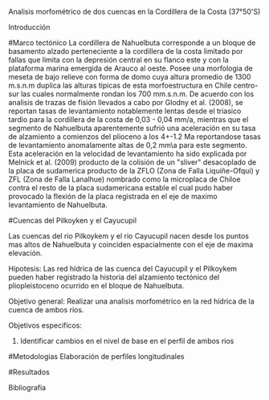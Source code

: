 Analisis morfométrico de dos cuencas en la Cordillera de la Costa (37°50'S)

Introducción

#Marco tectónico
La cordillera de Nahuelbuta corresponde a un bloque de basamento alzado perteneciente a la cordillera de la costa limitado por fallas que limita con la depresión central en su flanco este y con la plataforma marina emergida de Arauco al oeste. Posee una morfologia de meseta de bajo relieve con forma de domo cuya altura promedio de 1300 m.s.n.m duplica las alturas tipicas de esta morfoestructura en Chile centro-sur las cuales normalmente rondan los 700 mm.s.n.m. De acuerdo con los analisis de trazas de fisión llevados a cabo por Glodny et al. (2008), se reportan tasas de levantamiento notablemente lentas desde el triasico tardio para la cordillera de la costa de 0,03 - 0,04 mm/a, mientras que el segmento de Nahuelbuta aparentemente sufrió una aceleración en su tasa de alzamiento a comienzos del plioceno a los 4+-1.2 Ma reportandose tasas de levantamiento anomalamente altas de 0,2 mm\a para este segmento. Esta aceleración en la velocidad de levantamiento ha sido explicada por Melnick et al. (2009) producto de la colisión de un "sliver" desacoplado de la placa de sudamerica producto de la ZFLO (Zona de Falla Liquiñe-Ofqui) y ZFL (Zona de Falla Lanalhue) nombrado como la microplaca de Chiloe contra el resto de la placa sudamericana estable el cual pudo haber provocado la flexión de la placa registrada en el eje de maximo levantamiento de Nahuelbuta.

#Cuencas del Pilkoyken y el Cayucupil

Las cuencas del rio Pilkoykem y el rio Cayucupil nacen desde los puntos mas altos de Nahuelbuta y coinciden espacialmente con el eje de maxima elevación.

Hipotesis: Las red hídrica de las cuenca del Cayucupil y el Pilkoykem pueden haber registrado la historia del alzamiento tectónico del pliopleistoceno ocurrido en el bloque de Nahuelbuta.

Objetivo general: Realizar una analisis morfométrico en la red hídrica de la cuenca de ambos rios.

Objetivos especificos:
1) Identificar cambios en el nivel de base en el perfil de ambos rios

#Metodologias
Elaboración de perfiles longitudinales


#Resultados

Bibliografia

